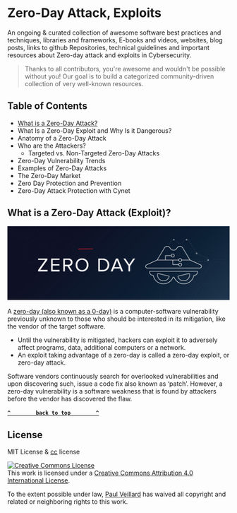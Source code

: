 # Zero-Day Attack, Exploits

An ongoing & curated collection of awesome software best practices and techniques, libraries and frameworks, E-books and videos, websites, blog posts, links to github Repositories, technical guidelines and important resources about Zero-day attack and exploits in Cybersecurity.
> Thanks to all contributors, you're awesome and wouldn't be possible without you! Our goal is to build a categorized community-driven collection of very well-known resources.

## Table of Contents

- [What is a Zero-Day Attack?](#)
- What Is a Zero-Day Exploit and Why Is it Dangerous?
- Anatomy of a Zero-Day Attack
- Who are the Attackers?
  - Targeted vs. Non-Targeted Zero-Day Attacks
- Zero-Day Vulnerability Trends
- Examples of Zero-Day Attacks
- The Zero-Day Market
- Zero Day Protection and Prevention
- Zero-Day Attack Protection with Cynet



## What is a Zero-Day Attack (Exploit)?

![zero-day](https://github.com/paulveillard/cybersecurity-zero-day/blob/main/img/zero-day-attack-1.jpg)

A [zero-day (also known as a 0-day)](https://en.wikipedia.org/wiki/Zero-day_(computing)) is a computer-software vulnerability previously unknown to those who should be interested in its mitigation, like the vendor of the target software.
- Until the vulnerability is mitigated, hackers can exploit it to adversely affect programs, data, additional computers or a network.
- An exploit taking advantage of a zero-day is called a zero-day exploit, or zero-day attack.

Software vendors continuously search for overlooked vulnerabilities and upon discovering such, issue a code fix also known as ‘patch’. However, a zero-day vulnerability is a software weakness that is found by attackers before the vendor has discovered the flaw.


**[`^        back to top        ^`](#)**

## License
MIT License & [cc](https://creativecommons.org/licenses/by/4.0/) license

<a rel="license" href="http://creativecommons.org/licenses/by/4.0/"><img alt="Creative Commons License" style="border-width:0" src="https://i.creativecommons.org/l/by/4.0/88x31.png" /></a><br />This work is licensed under a <a rel="license" href="http://creativecommons.org/licenses/by/4.0/">Creative Commons Attribution 4.0 International License</a>.

To the extent possible under law, [Paul Veillard](https://github.com/paulveillard/) has waived all copyright and related or neighboring rights to this work.
